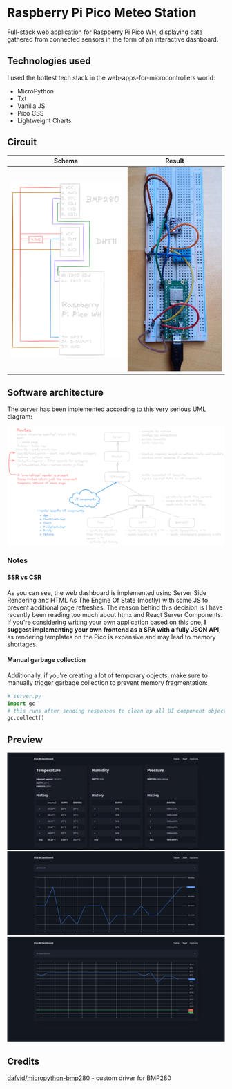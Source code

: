 # Raspberry Pi Pico Meteo Station

Full-stack web application for Raspberry Pi Pico WH, displaying data gathered
from connected sensors in the form of an interactive dashboard.

## Technologies used

I used the hottest tech stack in the web-apps-for-microcontrollers world:

- MicroPython
- Txt
- Vanilla JS
- Pico CSS
- Lightweight Charts

## Circuit

|            Schema            |                  Result                  |
| :--------------------------: | :--------------------------------------: |
| ![schema](./docs/schema.png) | ![circuit image](./docs/circuit_irl.jpg) |

## Software architecture

The server has been implemented according to this very serious UML diagram:

![uml diagram](./docs/uml.png)

### Notes

#### SSR vs CSR

As you can see, the web dashboard is implemented using Server Side Rendering and
HTML As The Engine Of State (mostly) with some JS to prevent additional page
refreshes. The reason behind this decision is I have recently been reading too
much about htmx and React Server Components. If you're considering writing your
own application based on this one, **I suggest implementing your own frontend as
a SPA with a fully JSON API**, as rendering templates on the Pico is expensive
and may lead to memory shortages.

#### Manual garbage collection

Additionally, if you're creating a lot of temporary objects, make sure to
manually trigger garbage collection to prevent memory fragmentation:

```python
# server.py
import gc
# this runs after sending responses to clean up all UI component objects
gc.collect()
```

## Preview

![Table view ](./docs/preview_tables.png)
![Chart view - pressure](./docs/preview_chart_pressure.png)
![Chart view - temperature](./docs/preview_chart_temperature.png)

## Credits

[dafvid/micropython-bmp280](https://github.com/dafvid/micropython-bmp280/tree/master) -
custom driver for BMP280
